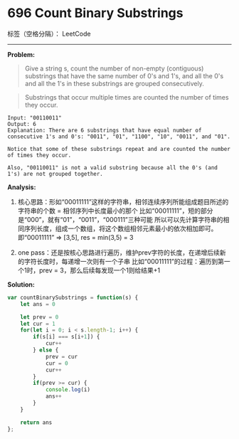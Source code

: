 # 696 Count Binary Substrings

标签（空格分隔）： LeetCode

---
**Problem:**
>   Give a string s, count the number of non-empty (contiguous) substrings that have the same number of 0's and 1's, and all the 0's and all the 1's in these substrings are grouped consecutively.
  
> Substrings that occur multiple times are counted the number of times they occur.
>
    Input: "00110011"
    Output: 6
    Explanation: There are 6 substrings that have equal number of consecutive 1's and 0's: "0011", "01", "1100", "10", "0011", and "01".

    Notice that some of these substrings repeat and are counted the number of times they occur.

    Also, "00110011" is not a valid substring because all the 0's (and 1's) are not grouped together.

**Analysis:**

1. 核心思路：形如“00011111”这样的字符串，相邻连续序列所能组成题目所述的字符串的个数 = 相邻序列中长度最小的那个
比如“00011111”，短的部分是“000”，就有“01”，“0011”，“000111”三种可能
所以可以先计算字符串的相同序列长度，组成一个数组，将这个数组相邻元素最小的依次相加即可。
即“00011111” => [3,5], res = min(3,5) = 3

2. one pass：还是按核心思路进行遍历，维护prev字符的长度，在递增后续新的字符长度时，每递增一次则有一个子串
比如“00011111”的过程：遍历到第一个1时，prev = 3，那么后续每发现一个1则给结果+1



**Solution:**
```javascript
var countBinarySubstrings = function(s) {
    let ans = 0

    let prev = 0
    let cur = 1
    for(let i = 0; i < s.length-1; i++) {
        if(s[i] === s[i+1]) {
            cur++
        } else {
            prev = cur
            cur = 0
            cur++
        }
        if(prev >= cur) {
            console.log(i)
            ans++
        }
    }

    return ans
};
```